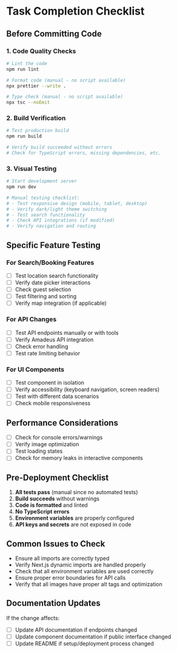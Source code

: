 # Task Completion Checklist

## Before Committing Code

### 1. Code Quality Checks
```bash
# Lint the code
npm run lint

# Format code (manual - no script available)
npx prettier --write .

# Type check (manual - no script available)
npx tsc --noEmit
```

### 2. Build Verification
```bash
# Test production build
npm run build

# Verify build succeeded without errors
# Check for TypeScript errors, missing dependencies, etc.
```

### 3. Visual Testing
```bash
# Start development server
npm run dev

# Manual testing checklist:
# - Test responsive design (mobile, tablet, desktop)
# - Verify dark/light theme switching
# - Test search functionality
# - Check API integrations (if modified)
# - Verify navigation and routing
```

## Specific Feature Testing

### For Search/Booking Features
- [ ] Test location search functionality
- [ ] Verify date picker interactions
- [ ] Check guest selection
- [ ] Test filtering and sorting
- [ ] Verify map integration (if applicable)

### For API Changes
- [ ] Test API endpoints manually or with tools
- [ ] Verify Amadeus API integration
- [ ] Check error handling
- [ ] Test rate limiting behavior

### For UI Components
- [ ] Test component in isolation
- [ ] Verify accessibility (keyboard navigation, screen readers)
- [ ] Test with different data scenarios
- [ ] Check mobile responsiveness

## Performance Considerations
- [ ] Check for console errors/warnings
- [ ] Verify image optimization
- [ ] Test loading states
- [ ] Check for memory leaks in interactive components

## Pre-Deployment Checklist
1. **All tests pass** (manual since no automated tests)
2. **Build succeeds** without warnings
3. **Code is formatted** and linted
4. **No TypeScript errors**
5. **Environment variables** are properly configured
6. **API keys and secrets** are not exposed in code

## Common Issues to Check
- Ensure all imports are correctly typed
- Verify Next.js dynamic imports are handled properly
- Check that all environment variables are used correctly
- Ensure proper error boundaries for API calls
- Verify that all images have proper alt tags and optimization

## Documentation Updates
If the change affects:
- [ ] Update API documentation if endpoints changed
- [ ] Update component documentation if public interface changed
- [ ] Update README if setup/deployment process changed